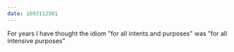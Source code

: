 ```yaml
---
date: 1693112301
---
```


For years I have thought the idiom "for all intents and purposes" was "for all intensive purposes"
